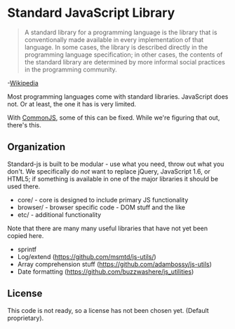 # Standard JavaScript Library

> A standard library for a programming language is the library that is conventionally made available in every implementation of that language. In some cases, the library is described directly in the programming language specification; in other cases, the contents of the standard library are determined by more informal social practices in the programming community.

-[Wikipedia](http://en.wikipedia.org/wiki/Standard_library)

Most programming languages come with standard libraries. JavaScript does not. Or at least, the one it has is very limited.

With [CommonJS](http://www.commonjs.org/), some of this can be fixed. While we're figuring that out, there's this.

## Organization

Standard-js is built to be modular - use what you need, throw out what you don't. We specifically do *not* want to replace jQuery, JavaScript 1.6, or HTML5; if something is available in one of the major libraries it should be used there.

 * core/ - core is designed to include primary JS functionality
 * browser/ - browser specific code - DOM stuff and the like
 * etc/ - additional functionality

Note that there are many many useful libraries that have not yet been copied here.

 * sprintf
 * Log/extend (https://github.com/msmtd/js-utils/)
 * Array comprehension stuff (https://github.com/adambossy/js-utils)
 * Date formatting (https://github.com/buzzwashere/js_utilities)

## License

This code is not ready, so a license has not been chosen yet. (Default proprietary).
